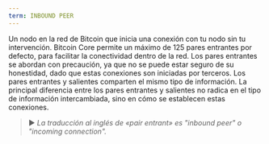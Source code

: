 ```yaml
---
term: INBOUND PEER
---
```


Un nodo en la red de Bitcoin que inicia una conexión con tu nodo sin tu intervención. Bitcoin Core permite un máximo de 125 pares entrantes por defecto, para facilitar la conectividad dentro de la red. Los pares entrantes se abordan con precaución, ya que no se puede estar seguro de su honestidad, dado que estas conexiones son iniciadas por terceros. Los pares entrantes y salientes comparten el mismo tipo de información. La principal diferencia entre los pares entrantes y salientes no radica en el tipo de información intercambiada, sino en cómo se establecen estas conexiones.

> ► *La traducción al inglés de «pair entrant» es "inbound peer" o "incoming connection".*